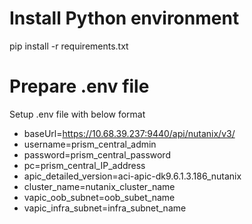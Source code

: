 # Install Python environment

pip install -r requirements.txt

# Prepare .env file

Setup .env file with below format

- baseUrl=https://10.68.39.237:9440/api/nutanix/v3/
- username=prism_central_admin
- password=prism_central_password
- pc=prism_central_IP_address
- apic_detailed_version=aci-apic-dk9.6.1.3.186_nutanix
- cluster_name=nutanix_cluster_name
- vapic_oob_subnet=oob_subet_name
- vapic_infra_subnet=infra_subnet_name
